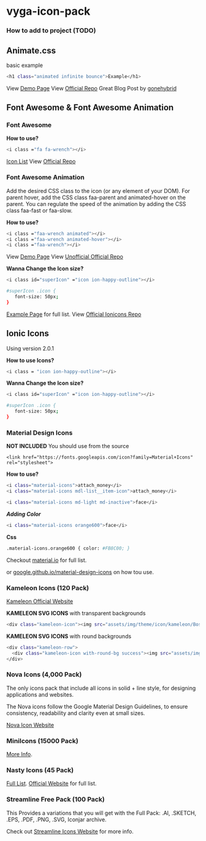 # vyga-icon-pack  

### How to add to project (TODO)




## Animate.css

basic example
```bash
<h1 class="animated infinite bounce">Example</h1>
```
View [Demo Page](https://daneden.github.io/animate.css/)
View [Official Repo](https://github.com/daneden/animate.css/)
Great Blog Post by [gonehybrid](http://gonehybrid.com/how-to-animate-your-ionic-app-with-animate-css-and-nganimate/)




## Font Awesome & Font Awesome Animation

### Font Awesome

**How to use?**

```bash
<i class ="fa fa-wrench"></i>
```

[Icon List](http://fontawesome.io/icons/)
View [Official Repo](https://github.com/l-lin/font-awesome-animation/)

### Font Awesome Animation

Add the desired CSS class to the icon (or any element of your DOM).
For parent hover, add the CSS class faa-parent and animated-hover on the parent.
You can regulate the speed of the animation by adding the CSS class faa-fast or faa-slow.

**How to use?**

```bash
<i class ="faa-wrench animated"></i>
<i class ="faa-wrench animated-hover"></i>
<i class ="faa-wrench"></i>
```

View [Demo Page](https://github.com/l-lin/font-awesome-animation/)
View [Unofficial Official Repo](https://github.com/daneden/animate.css/)


**Wanna Change the Icon size?**

```bash
<i class id="superIcon" ="icon ion-happy-outline"></i>
```


```bash
#superIcon .icon {
   font-size: 50px;
}
```

[Example Page](http://l-lin.github.io/font-awesome-animation/) for full list.
View [Official Ionicons Repo](https://github.com/driftyco/ionicons)


## Ionic Icons


Using version 2.0.1

**How to use Icons?**

```bash
<i class = "icon ion-happy-outline"></i>
```

**Wanna Change the Icon size?**

```bash
<i class id="superIcon" ="icon ion-happy-outline"></i>
```


```bash
#superIcon .icon {
   font-size: 50px;
}
```
### Material Design Icons

**NOT INCLUDED**
You should use from the source

`<link href="https://fonts.googleapis.com/icon?family=Material+Icons"
      rel="stylesheet">`

**How to use?**

```bash
<i class="material-icons">attach_money</i>
<i class="material-icons mdl-list__item-icon">attach_money</i>

<i class="material-icons md-light md-inactive">face</i>
```
***Adding Color***

```bash
<i class="material-icons orange600">face</i>
```
**Css**
```bash
.material-icons.orange600 { color: #FB8C00; }
```
Checkout [material.io](https://material.io/icons/) for full list.

or [google.github.io/material-design-icons](https://google.github.io/material-design-icons/) on how tou use.




### Kameleon Icons (120 Pack)
[Kameleon Official Website](http://www.kameleon.pics/)

**KAMELEON SVG ICONS** with transparent backgrounds
```bash
<div class="kameleon-icon"><img src="assets/img/theme/icon/kameleon/Boss-3.svg"><span>Boss</span></div>
```

**KAMELEON SVG ICONS** with round backgrounds
```bash
<div class="kameleon-row">
  <div class="kameleon-icon with-round-bg success"><img src="assets/img/theme/icon/kameleon/Apartment.svg"><span>Apartment</span></div>
</div>
```
### Nova Icons (4,000 Pack)

The only icons pack that include all icons in solid + line style, for designing applications and websites.

The Nova icons follow the Google Material Design Guidelines,
to ensure consistency, readability and clarity even at small sizes.


[Nova Icon Website](http://www.webalys.com/nova/)

### MiniIcons (15000 Pack)

[More Info](http://www.webalys.com/minicons/).

### Nasty Icons (45 Pack)

[Full List](https://icons8.com/web-app/for/all/nasty).
[Official Website](http://nastyicons.com/) for full list.




### Streamline Free Pack (100 Pack)
This Provides a variations that you will get with the Full Pack: .AI, .SKETCH, .EPS, .PDF, .PNG, .SVG, Iconjar archive.

Check out
[Streamline Icons Website](http://www.streamlineicons.com/free-icons.html) for more info.
